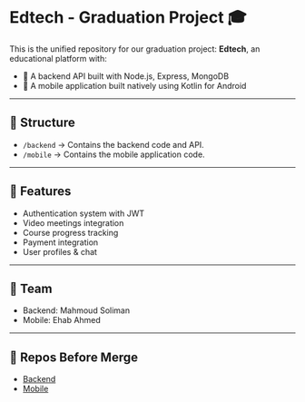 # Edtech - Graduation Project 🎓

This is the unified repository for our graduation project: **Edtech**, an educational platform with:

- 🧠 A backend API built with Node.js, Express, MongoDB
- 📱 A mobile application built natively using Kotlin for Android

---

## 📁 Structure

- `/backend` → Contains the backend code and API.
- `/mobile` → Contains the mobile application code.

---

## 🧪 Features

- Authentication system with JWT
- Video meetings integration
- Course progress tracking
- Payment integration
- User profiles & chat

---

## 🤝 Team

- Backend: Mahmoud Soliman  
- Mobile: Ehab Ahmed

---

## 🔗 Repos Before Merge

- [Backend](https://github.com/15mahmoud/graduation-project-backend)
- [Mobile](https://github.com/EhabAhmed1111/SmartCourse)
